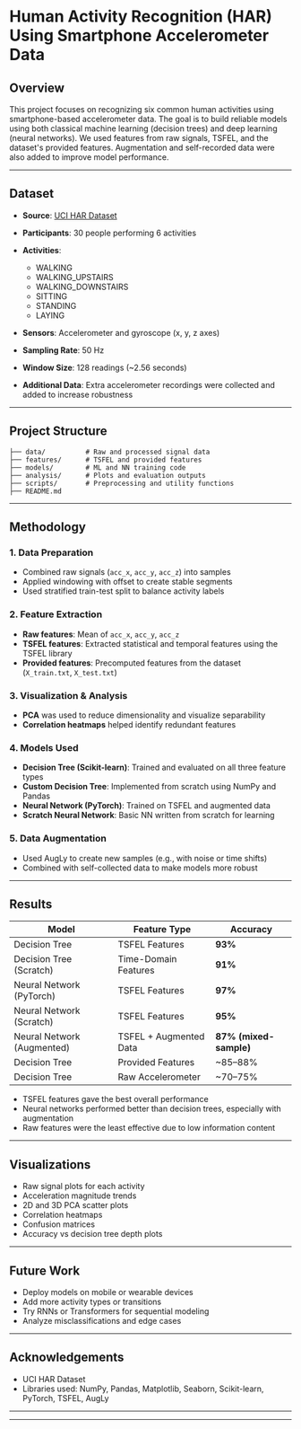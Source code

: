 # Human Activity Recognition (HAR) Using Smartphone Accelerometer Data

## Overview

This project focuses on recognizing six common human activities using smartphone-based accelerometer data. The goal is to build reliable models using both classical machine learning (decision trees) and deep learning (neural networks). We used features from raw signals, TSFEL, and the dataset's provided features. Augmentation and self-recorded data were also added to improve model performance.

---

## Dataset

* **Source**: [UCI HAR Dataset](https://archive.ics.uci.edu/ml/datasets/human+activity+recognition+using+smartphones)
* **Participants**: 30 people performing 6 activities
* **Activities**:

  * WALKING
  * WALKING\_UPSTAIRS
  * WALKING\_DOWNSTAIRS
  * SITTING
  * STANDING
  * LAYING
* **Sensors**: Accelerometer and gyroscope (x, y, z axes)
* **Sampling Rate**: 50 Hz
* **Window Size**: 128 readings (\~2.56 seconds)
* **Additional Data**: Extra accelerometer recordings were collected and added to increase robustness

---

## Project Structure

```
├── data/          # Raw and processed signal data
├── features/      # TSFEL and provided features
├── models/        # ML and NN training code
├── analysis/      # Plots and evaluation outputs
├── scripts/       # Preprocessing and utility functions
├── README.md
```

---

## Methodology

### 1. Data Preparation

* Combined raw signals (`acc_x`, `acc_y`, `acc_z`) into samples
* Applied windowing with offset to create stable segments
* Used stratified train-test split to balance activity labels

### 2. Feature Extraction

* **Raw features**: Mean of `acc_x`, `acc_y`, `acc_z`
* **TSFEL features**: Extracted statistical and temporal features using the TSFEL library
* **Provided features**: Precomputed features from the dataset (`X_train.txt`, `X_test.txt`)

### 3. Visualization & Analysis

* **PCA** was used to reduce dimensionality and visualize separability
* **Correlation heatmaps** helped identify redundant features

### 4. Models Used

* **Decision Tree (Scikit-learn)**: Trained and evaluated on all three feature types
* **Custom Decision Tree**: Implemented from scratch using NumPy and Pandas
* **Neural Network (PyTorch)**: Trained on TSFEL and augmented data
* **Scratch Neural Network**: Basic NN written from scratch for learning

### 5. Data Augmentation

* Used AugLy to create new samples (e.g., with noise or time shifts)
* Combined with self-collected data to make models more robust

---

## Results
| Model                      | Feature Type           | Accuracy             |
| -------------------------- | ---------------------- | -------------------- |
| Decision Tree              | TSFEL Features         | **93%**              |
| Decision Tree (Scratch)    | Time-Domain Features   | **91%**              |
| Neural Network (PyTorch)   | TSFEL Features         | **97%**              |
| Neural Network (Scratch)   | TSFEL Features         | **95%**              |
| Neural Network (Augmented) | TSFEL + Augmented Data | **87% (mixed-sample)** |
| Decision Tree              | Provided Features      | \~85–88%             |
| Decision Tree              | Raw Accelerometer      | \~70–75%             |


* TSFEL features gave the best overall performance
* Neural networks performed better than decision trees, especially with augmentation
* Raw features were the least effective due to low information content

---

## Visualizations

* Raw signal plots for each activity
* Acceleration magnitude trends
* 2D and 3D PCA scatter plots
* Correlation heatmaps
* Confusion matrices
* Accuracy vs decision tree depth plots

---

## Future Work

* Deploy models on mobile or wearable devices
* Add more activity types or transitions
* Try RNNs or Transformers for sequential modeling
* Analyze misclassifications and edge cases

---

## Acknowledgements

* UCI HAR Dataset
* Libraries used: NumPy, Pandas, Matplotlib, Seaborn, Scikit-learn, PyTorch, TSFEL, AugLy

---

---

